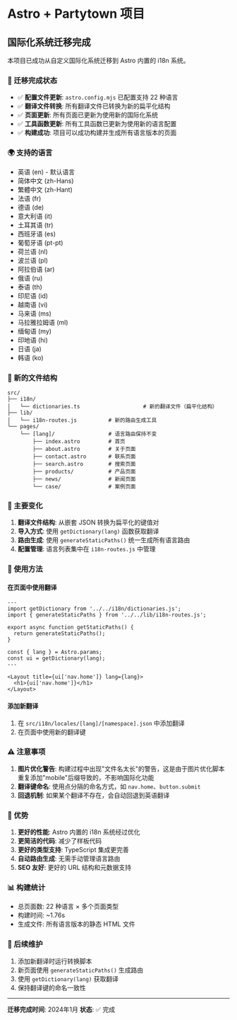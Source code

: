 # Astro + Partytown 项目

## 国际化系统迁移完成

本项目已成功从自定义国际化系统迁移到 Astro 内置的 i18n 系统。

### 🎉 迁移完成状态

- ✅ **配置文件更新**: `astro.config.mjs` 已配置支持 22 种语言
- ✅ **翻译文件转换**: 所有翻译文件已转换为新的扁平化结构
- ✅ **页面更新**: 所有页面已更新为使用新的国际化系统
- ✅ **工具函数更新**: 所有工具函数已更新为使用新的语言配置
- ✅ **构建成功**: 项目可以成功构建并生成所有语言版本的页面

### 🌍 支持的语言

- 英语 (en) - 默认语言
- 简体中文 (zh-Hans)
- 繁體中文 (zh-Hant)
- 法语 (fr)
- 德语 (de)
- 意大利语 (it)
- 土耳其语 (tr)
- 西班牙语 (es)
- 葡萄牙语 (pt-pt)
- 荷兰语 (nl)
- 波兰语 (pl)
- 阿拉伯语 (ar)
- 俄语 (ru)
- 泰语 (th)
- 印尼语 (id)
- 越南语 (vi)
- 马来语 (ms)
- 马拉雅拉姆语 (ml)
- 缅甸语 (my)
- 印地语 (hi)
- 日语 (ja)
- 韩语 (ko)

### 📁 新的文件结构

```
src/
├── i18n/
│   └── dictionaries.ts                    # 新的翻译文件（扁平化结构）
├── lib/
│   └── i18n-routes.js          # 新的路由生成工具
└── pages/
    └── [lang]/                 # 语言路由保持不变
        ├── index.astro         # 首页
        ├── about.astro         # 关于页面
        ├── contact.astro       # 联系页面
        ├── search.astro        # 搜索页面
        ├── products/           # 产品页面
        ├── news/               # 新闻页面
        └── case/               # 案例页面
```

### 🔧 主要变化

1. **翻译文件结构**: 从嵌套 JSON 转换为扁平化的键值对
2. **导入方式**: 使用 `getDictionary(lang)` 函数获取翻译
3. **路由生成**: 使用 `generateStaticPaths()` 统一生成所有语言路由
4. **配置管理**: 语言列表集中在 `i18n-routes.js` 中管理

### 🚀 使用方法

#### 在页面中使用翻译

```astro
---
import getDictionary from '../../i18n/dictionaries.js';
import { generateStaticPaths } from '../../lib/i18n-routes.js';

export async function getStaticPaths() {
  return generateStaticPaths();
}

const { lang } = Astro.params;
const ui = getDictionary(lang);
---

<Layout title={ui['nav.home']} lang={lang}>
  <h1>{ui['nav.home']}</h1>
</Layout>
```

#### 添加新翻译

1. 在 `src/i18n/locales/[lang]/[namespace].json` 中添加翻译
2. 在页面中使用新的翻译键

### ⚠️ 注意事项

1. **图片优化警告**: 构建过程中出现"文件名太长"的警告，这是由于图片优化脚本重复添加"mobile"后缀导致的，不影响国际化功能
2. **翻译键命名**: 使用点分隔的命名方式，如 `nav.home`、`button.submit`
3. **回退机制**: 如果某个翻译不存在，会自动回退到英语翻译

### 🎯 优势

1. **更好的性能**: Astro 内置的 i18n 系统经过优化
2. **更简洁的代码**: 减少了样板代码
3. **更好的类型支持**: TypeScript 集成更完善
4. **自动路由生成**: 无需手动管理语言路由
5. **SEO 友好**: 更好的 URL 结构和元数据支持

### 📊 构建统计

- 总页面数: 22 种语言 × 多个页面类型
- 构建时间: ~1.76s
- 生成文件: 所有语言版本的静态 HTML 文件

### 🔄 后续维护

1. 添加新翻译时运行转换脚本
2. 新页面使用 `generateStaticPaths()` 生成路由
3. 使用 `getDictionary(lang)` 获取翻译
4. 保持翻译键的命名一致性

---

**迁移完成时间**: 2024年1月
**状态**: ✅ 完成


